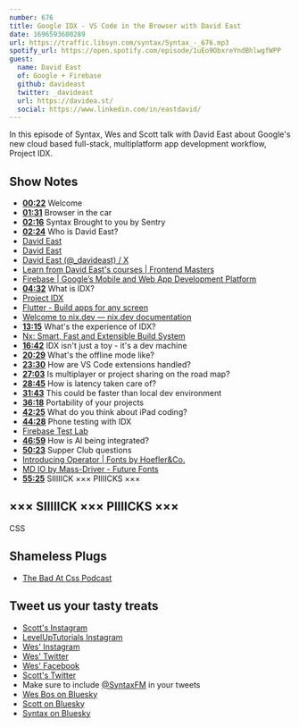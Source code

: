 ```yaml
---
number: 676
title: Google IDX - VS Code in the Browser with David East
date: 1696593600289
url: https://traffic.libsyn.com/syntax/Syntax_-_676.mp3
spotify_url: https://open.spotify.com/episode/1uEo9ObxreYndBhlwgfWPP
guest:
  name: David East
  of: Google + Firebase
  github: davideast
  twitter: _davideast
  url: https://davidea.st/
  social: https://www.linkedin.com/in/eastdavid/
---
```


In this episode of Syntax, Wes and Scott talk with David East about Google's new cloud based full-stack, multiplatform app development workflow, Project IDX.

## Show Notes

- **[00:22](#t=00:22)** Welcome
- **[01:31](#t=01:31)** Browser in the car
- **[02:16](#t=02:16)** Syntax Brought to you by Sentry
- **[02:24](#t=02:24)** Who is David East?
- [David East](https://www.linkedin.com/in/eastdavid/)
- [David East](https://davidea.st/)
- [David East (@\_davideast) / X](https://twitter.com/_davideast?lang=en)
- [Learn from David East's courses | Frontend Masters](https://frontendmasters.com/teachers/david-east/)
- [Firebase | Google’s Mobile and Web App Development Platform](https://firebase.google.com/)
- **[04:32](#t=04:32)** What is IDX?
- [Project IDX](https://idx.dev/)
- [Flutter - Build apps for any screen](https://flutter.dev/)
- [Welcome to nix.dev — nix.dev documentation](https://nix.dev/)
- **[13:15](#t=13:15)** What's the experience of IDX?
- [Nx: Smart, Fast and Extensible Build System](https://nx.dev/)
- **[16:42](#t=16:42)** IDX isn't just a toy - it's a dev machine
- **[20:29](#t=20:29)** What's the offline mode like?
- **[23:30](#t=23:30)** How are VS Code extensions handled?
- **[27:03](#t=27:03)** Is multiplayer or project sharing on the road map?
- **[28:45](#t=28:45)** How is latency taken care of?
- **[31:43](#t=31:43)** This could be faster than local dev environment
- **[36:18](#t=36:18)** Portability of your projects
- **[42:25](#t=42:25)** What do you think about iPad coding?
- **[44:28](#t=44:28)** Phone testing with IDX
- [Firebase Test Lab](https://firebase.google.com/docs/test-lab)
- **[46:59](#t=46:59)** How is AI being integrated?
- **[50:23](#t=50:23)** Supper Club questions
- [Introducing Operator | Fonts by Hoefler&Co.](https://www.typography.com/blog/introducing-operator)
- [MD IO by Mass-Driver - Future Fonts](https://www.futurefonts.xyz/mass-driver/io)
- **[55:25](#t=55:25)** SIIIIICK ××× PIIIICKS ×××

## ××× SIIIIICK ××× PIIIICKS ×××

CSS

## Shameless Plugs

- [The Bad At Css Podcast](https://nerdy.dev/introducing-the-bad-at-css-podcast)

## Tweet us your tasty treats

- [Scott's Instagram](https://www.instagram.com/stolinski/)
- [LevelUpTutorials Instagram](https://www.instagram.com/LevelUpTutorials/)
- [Wes' Instagram](https://www.instagram.com/wesbos/)
- [Wes' Twitter](https://twitter.com/wesbos)
- [Wes' Facebook](https://www.facebook.com/wesbos.developer)
- [Scott's Twitter](https://twitter.com/stolinski)
- Make sure to include [@SyntaxFM](https://twitter.com/SyntaxFM) in your tweets
- [Wes Bos on Bluesky](https://bsky.app/profile/wesbos.com)
- [Scott on Bluesky](https://bsky.app/profile/tolin.ski)
- [Syntax on Bluesky](https://bsky.app/profile/syntax.fm)
